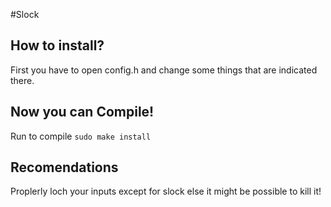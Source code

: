 #Slock
## How to install?
First you have to open config.h and change some things that are indicated there.
## Now you can Compile!<br>
Run to compile
```sudo make install```
## Recomendations
Proplerly loch your inputs except for slock else it might be possible to kill it!
